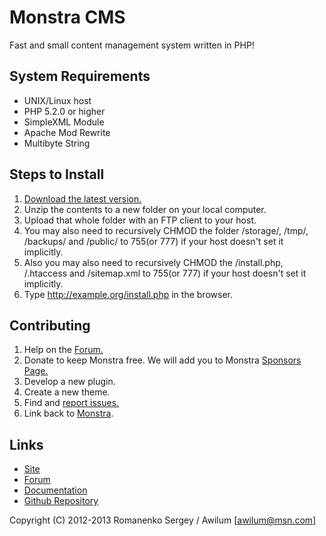 # Monstra CMS

Fast and small content management system written in PHP!


## System Requirements
- UNIX/Linux host
- PHP 5.2.0 or higher
- SimpleXML Module
- Apache Mod Rewrite
- Multibyte String


## Steps to Install
1. [Download the latest version.](http://monstra.org/download)
2. Unzip the contents to a new folder on your local computer.
3. Upload that whole folder with an FTP client to your host.
4. You may also need to recursively CHMOD the folder /storage/, /tmp/, /backups/ and /public/ to 755(or 777) if your host doesn't set it implicitly.
5. Also you may also need to recursively CHMOD the /install.php, /.htaccess and /sitemap.xml to 755(or 777) if your host doesn't set it implicitly.
6. Type http://example.org/install.php in the browser.


## Contributing
1. Help on the [Forum.](http://forum.monstra.org)
2. Donate to keep Monstra free. We will add you to Monstra [Sponsors Page.](http://monstra.org/about/sponsors)
3. Develop a new plugin.
4. Create a new theme.
5. Find and [report issues.](https://github.com/Awilum/monstra-cms/issues)
6. Link back to [Monstra](http://monstra.org).


## Links
- [Site](http://monstra.org)
- [Forum](http://forum.monstra.org)
- [Documentation](http://monstra.org/documentation)
- [Github Repository](https://github.com/Monstra/monstra-cms)


Copyright (C) 2012-2013 Romanenko Sergey / Awilum [awilum@msn.com]